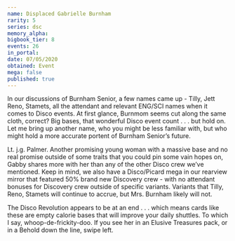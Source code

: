 ```yaml
---
name: Displaced Gabrielle Burnham
rarity: 5
series: dsc
memory_alpha:
bigbook_tier: 8
events: 26
in_portal:
date: 07/05/2020
obtained: Event
mega: false
published: true
---
```


In our discussions of Burnham Senior, a few names came up - Tilly, Jett Reno, Stamets, all the attendant and relevant ENG/SCI names when it comes to Disco events. At first glance, Burnmom seems cut along the same cloth, correct? Big bases, that wonderful Disco event count . . . but hold on. Let me bring up another name, who you might be less familiar with, but who might hold a more accurate portent of Burnham Senior’s future.

Lt. j.g. Palmer. Another promising young woman with a massive base and no real promise outside of some traits that you could pin some vain hopes on, Gabby shares more with her than any of the other Disco crew we’ve mentioned. Keep in mind, we also have a Disco/Picard mega in our rearview mirror that featured 50% brand new Discovery crew - with no attendant bonuses for Discovery crew outside of specific variants. Variants that Tilly, Reno, Stamets will continue to accrue, but Mrs. Burnham likely will not.

The Disco Revolution appears to be at an end . . . which means cards like these are empty calorie bases that will improve your daily shuttles. To which I say, whoop-de-frickity-doo. If you see her in an Elusive Treasures pack, or in a Behold down the line, swipe left.
